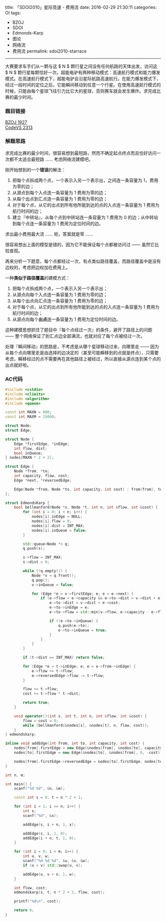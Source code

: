 title: 「SDOI2010」星际竞速 - 费用流 
date: 2016-02-29 21:30:11
categories: OI
tags:
  - BZOJ
  - SDOI
  - Edmonds-Karp
  - 图论
  - 网络流
  - 费用流
permalink: sdoi2010-starrace
---

大赛要求车手们从一颗与这 $ N $ 颗行星之间没有任何航路的天体出发，访问这 $ N $ 颗行星每颗恰好一次。超能电驴有两种移动模式：高速航行模式和能力爆发模式。在高速航行模式下，超能电驴会沿星际航路高速航行。在能力爆发模式下，经过一段时间的定位之后，它能瞬间移动到任意一个行星。在使用高速航行模式的时候，只能由每个星球飞往引力比它大的星球，否则赛车就会发生爆炸。求完成比赛的最少时间。

<!-- more -->

### 题目链接
[BZOJ 1927](http://www.lydsy.com/JudgeOnline/problem.php?id=1927)  
[CodeVS 2313](http://codevs.cn/problem/2313/)

### 解题思路
求完成比赛的最少时间，很容易想到最短路，然而不确定起点终点而且恰好访问一次都不太适合最短路 …… 考虑网络流建模吧。

刚开始想到的一个**错误**的解法：

1. 把每个点拆成两个点，一个表示入另一个表示出，之间连一条容量为 1，费用为零的边；
2. 从源点到每个入点连一条容量为 1 费用为零的边；
3. 从每个出点到汇点连一条容量为 1 费用为零的边；
4. 对于每个点，从它的出点到所有他所能到达的点的入点连一条容量为 1 费用为航行时间的边；
5. 建立『中转站』，从每个点到中转站连一条容量为 1 费用为 0 的边；从中转站到每个点连一条容量为 1 费用为定位时间的边。

求出最小费用最大流 …… 呃，答案就是零 ……

很容易想出上面的模型是错的，因为它不能保证每个点都被访问过 —— 虽然它比较直观。

再来分析一下题意，每个点都经过一次，有点类似路径覆盖，而路径覆盖中是没有边权的，考虑把边权加在费用上。

一种**类似于路径覆盖**的建模方式：

1. 把每个点拆成两个点，一个表示入另一个表示出；
2. 从源点向每个入点连一条容量为 1 费用为零的边；
3. 从每个出点向汇点连一条容量为 1 费用为零的边；
4. 对于每个点，从它的出点到所有他所能到达的点的入点连一条容量为 1 费用为航行时间的边；
5. 从源点向每个**出点**连一条容量为 1 费用为定位时间的边。

这种建模思想抓住了题目中『每个点经过一次』的条件，避开了路径上的问题 —— 整个网络保证了到汇点边全部满流，也就对应了每个点被经过一次。

处理『瞬间移动』的思路是，不考虑是从哪个星球移动过来，向哪里走 —— 因为从每个点向哪里走是由选择的边决定的（甚至可能瞬移到的点就是终点），只需要考虑，瞬移经过的点不需要再在其他路径上被经过，所以直接从源点连到某个点的出点就好啦。

### AC代码
```c++
#include <cstdio>
#include <climits>
#include <algorithm>
#include <queue>

const int MAXN = 800;
const int MAXM = 15000;

struct Node;
struct Edge;

struct Node {
	Edge *firstEdge, *inEdge;
	int flow, dist;
	bool inQueue;
} nodes[MAXN * 2 + 2];

struct Edge {
	Node *from, *to;
	int capacity, flow, cost;
	Edge *next, *reversedEdge;

	Edge(Node *from, Node *to, int capacity, int cost) : from(from), to(to), capacity(capacity), flow(0), cost(cost), next(from->firstEdge) {}
};

struct EdmondsKarp {
	bool bellmanford(Node *s, Node *t, int n, int &flow, int &cost) {
		for (int i = 0; i < n; i++) {
			nodes[i].inEdge = NULL;
			nodes[i].flow = 0;
			nodes[i].dist = INT_MAX;
			nodes[i].inQueue = false;
		}

		std::queue<Node *> q;
		q.push(s);

		s->flow = INT_MAX;
		s->dist = 0;

		while (!q.empty()) {
			Node *v = q.front();
			q.pop();
			v->inQueue = false;

			for (Edge *e = v->firstEdge; e; e = e->next) {
				if (e->flow < e->capacity && e->to->dist > v->dist + e->cost) {
					e->to->dist = v->dist + e->cost;
					e->to->inEdge = e;
					e->to->flow = std::min(v->flow, e->capacity - e->flow);

					if (!e->to->inQueue) {
						q.push(e->to);
						e->to->inQueue = true;
					}
				}
			}
		}

		if (t->dist == INT_MAX) return false;

		for (Edge *e = t->inEdge; e; e = e->from->inEdge) {
			e->flow += t->flow;
			e->reversedEdge->flow -= t->flow;
		}

		flow += t->flow;
		cost += t->flow * t->dist;

		return true;
	}

	void operator()(int s, int t, int n, int &flow, int &cost) {
		flow = cost = 0;
		while (bellmanford(&nodes[s], &nodes[t], n, flow, cost));
	}
} edmondskarp;

inline void addEdge(int from, int to, int capacity, int cost) {
	nodes[from].firstEdge = new Edge(&nodes[from], &nodes[to], capacity, cost);
	nodes[to].firstEdge = new Edge(&nodes[to], &nodes[from], 0, -cost);

	nodes[from].firstEdge->reversedEdge = nodes[to].firstEdge, nodes[to].firstEdge->reversedEdge = nodes[from].firstEdge;
}

int n, m;

int main() {
	scanf("%d %d", &n, &m);

	const int s = 0, t = n * 2 + 1;

	for (int i = 1; i <= n; i++) {
		int x;
		scanf("%d", &x);

		addEdge(s, i + n, 1, x);

		addEdge(s, i, 1, 0);
		addEdge(i + n, t, 1, 0);
	}

	for (int i = 0; i < m; i++) {
		int u, v, w;
		scanf("%d %d %d", &u, &v, &w);
		if (u > v) std::swap(u, v);

		addEdge(u, v + n, 1, w);
	}

	int flow, cost;
	edmondskarp(s, t, n * 2 + 2, flow, cost);

	printf("%d\n", cost);

	return 0;
}
```
